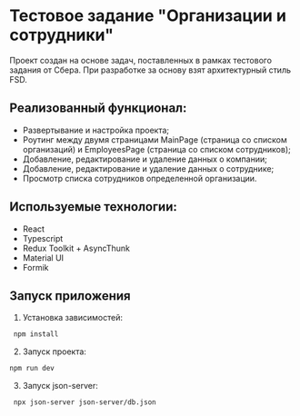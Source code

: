 # Тестовое задание "Организации и сотрудники"

Проект создан на основе задач, поставленных в рамках тестового задания от Сбера. При разработке за основу взят архитектурный стиль FSD.

## Реализованный функционал:

- Развертывание и настройка проекта;
- Роутинг между двумя страницами MainPage (страница со списком организаций) и EmployeesPage (страница со списком сотрудников);
- Добавление, редактирование и удаление данных о компании;
- Добавление, редактирование и удаление данных о сотруднике;
- Просмотр списка сотрудников определенной организации.

## Используемые технологии:

- React
- Typescript
- Redux Toolkit + AsyncThunk
- Material UI
- Formik

## Запуск приложения

1. Установка зависимостей:
```sh
 npm install
```
2. Запуск проекта:
```sh
npm run dev
```
3. Запуск json-server: 
```sh
 npx json-server json-server/db.json
```